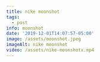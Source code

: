 ```yaml
---
title: nike moonshot
tags:
  - post
info: moonshot
date: '2019-12-01T14:07:57-05:00'
image: /assets/moonshot.jpeg
imageAlt: nike moonshot
video: /assets/nike-moonshotx.mp4
---
```


